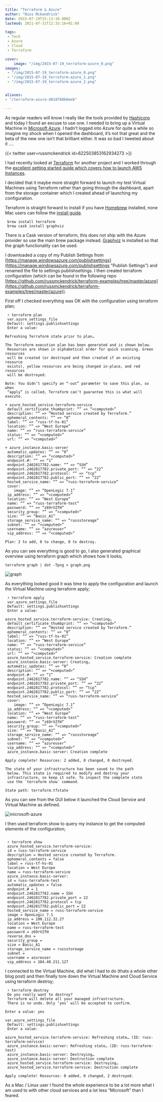 ```yaml
---
title: "Terraform & Azure"
author: "Russ Mckendrick"
date: 2015-07-19T15:13:10.000Z
lastmod: 2021-07-31T12:33:16+01:00

tags:
 - Tech
 - Azure
 - Cloud
 - Terraform

cover:
    image: "/img/2015-07-19_terraform-azure_0.png" 
images:
 - "/img/2015-07-19_terraform-azure_0.png"
 - "/img/2015-07-19_terraform-azure_1.png"
 - "/img/2015-07-19_terraform-azure_2.png"


aliases:
- "/terraform-azure-d818760b0eeb"

---
```


As regular readers will know I really like the tools provided by [Hashicorp](https://hashicorp.com/ "Hashicorp") and today I found an excuse to use one. I needed to bring up a Virtual Machine in [Microsoft Azure](http://azure.microsoft.com/en-gb/ "Azure"). I hadn’t logged into Azure for quite a while so imagine my shock when I opened the dashboard, it’s not that great and the beta of the new one isn’t that brilliant either. It was so bad I tweeted about it ….

{{< twitter user=russmckendrick id=622503853162934273 >}}

I had recently looked at [Terraform](https://www.terraform.io "Terraform") for another project and I worked through the [excellent getting started guide which covers how to launch AWS Instances](https://www.terraform.io/intro/getting-started/install.html "Getting started").

I decided that it maybe more straight forward to launch my test Virtual Machines using Terraform rather than going through the dashboard, apart from the storage container which I created ahead of launching my configuration.

Terraform is straight forward to install if you have [Homebrew](http://brew.sh "Homebrew") installed, none Mac users can follow the [install guide](https://www.terraform.io/intro/getting-started/install.html).

```
 brew install terraform
 brew cask install graphviz
```

There is a Cask version of terraform, this does not ship with the Azure provider so use the main brew package instead. [Graphviz](http://www.graphviz.org "Graphviz") is installed so that the graph functionality can be used.

I downloaded a copy of my Publish Settings from [https://manage.windowsazure.com/publishsettings](https://manage.windowsazure.com/publishsettings "Publish Settings") and renamed the file to settings.publishsettings. I then created terraform configuration (which can be found in the following repo [https://github.com/russmckendrick/terraform-examples/tree/master/azure](https://github.com/russmckendrick/terraform-examples/tree/master/azure)).

First off I checked everything was OK with the configuration using terraform plan;

```
 ⚡ terraform plan
 var.azure_settings_file
 Default: settings.publishsettings
 Enter a value:

Refreshing Terraform state prior to plan…

The Terraform execution plan has been generated and is shown below.
 Resources are shown in alphabetical order for quick scanning. Green resources
 will be created (or destroyed and then created if an existing resource
 exists), yellow resources are being changed in-place, and red resources
 will be destroyed.

Note: You didn’t specify an “-out” parameter to save this plan, so when
 “apply” is called, Terraform can’t guarantee this is what will execute.

+ azure_hosted_service.terraform-service
 default_certificate_thumbprint: “” => “<computed>”
 description: “” => “Hosted service created by Terraform.”
 ephemeral_contents: “” => “0”
 label: “” => “russ-tf-hs-01”
 location: “” => “West Europe”
 name: “” => “russ-terraform-service”
 status: “” => “<computed>”
 url: “” => “<computed>”

+ azure_instance.basic-server
 automatic_updates: “” => “0”
 description: “” => “<computed>”
 endpoint.#: “” => “1”
 endpoint.2462817782.name: “” => “SSH”
 endpoint.2462817782.private_port: “” => “22”
 endpoint.2462817782.protocol: “” => “tcp”
 endpoint.2462817782.public_port: “” => “22”
 hosted_service_name: “” => “russ-terraform-service”
 cover:
    image: “” => “OpenLogic 7.1”
 ip_address: “” => “<computed>”
 location: “” => “West Europe”
 name: “” => “russ-terraform-test”
 password: “” => “z69rVZfH”
 security_group: “” => “<computed>”
 size: “” => “Basic_A1”
 storage_service_name: “” => “russstoreage”
 subnet: “” => “<computed>”
 username: “” => “azureuser”
 vip_address: “” => “<computed>”

Plan: 2 to add, 0 to change, 0 to destroy.
```

As you can see everything is good to go, I also generated graphical overview using terraform graph which shows how it looks;

```
terraform graph | dot -Tpng > graph.png
```

![graph](/img/2015-07-19_terraform-azure_1.png)

As everything looked good it was time to apply the configuration and launch the Virtual Machine using terraform apply;

```
 ⚡ terraform apply
 var.azure_settings_file
 Default: settings.publishsettings
 Enter a value:

azure_hosted_service.terraform-service: Creating…
 default_certificate_thumbprint: “” => “<computed>”
 description: “” => “Hosted service created by Terraform.”
 ephemeral_contents: “” => “0”
 label: “” => “russ-tf-hs-01”
 location: “” => “West Europe”
 name: “” => “russ-terraform-service”
 status: “” => “<computed>”
 url: “” => “<computed>”
 azure_hosted_service.terraform-service: Creation complete
 azure_instance.basic-server: Creating…
 automatic_updates: “” => “0”
 description: “” => “<computed>”
 endpoint.#: “” => “1”
 endpoint.2462817782.name: “” => “SSH”
 endpoint.2462817782.private_port: “” => “22”
 endpoint.2462817782.protocol: “” => “tcp”
 endpoint.2462817782.public_port: “” => “22”
 hosted_service_name: “” => “russ-terraform-service”
 cover:
    image: “” => “OpenLogic 7.1”
 ip_address: “” => “<computed>”
 location: “” => “West Europe”
 name: “” => “russ-terraform-test”
 password: “” => “z69rVZfH”
 security_group: “” => “<computed>”
 size: “” => “Basic_A1”
 storage_service_name: “” => “russstoreage”
 subnet: “” => “<computed>”
 username: “” => “azureuser”
 vip_address: “” => “<computed>”
 azure_instance.basic-server: Creation complete

Apply complete! Resources: 2 added, 0 changed, 0 destroyed.

The state of your infrastructure has been saved to the path
 below. This state is required to modify and destroy your
 infrastructure, so keep it safe. To inspect the complete state
 use the `terraform show` command.

State path: terraform.tfstate
```

As you can see from the GUI below it launched the Cloud Service and Virtual Machine as defined.

![microsoft-azure](/img/2015-07-19_terraform-azure_2.png)

I then used terraform show to query my instance to get the computed elements of the configuration;

```

 ⚡ terraform show
 azure_hosted_service.terraform-service:
 id = russ-terraform-service
 description = Hosted service created by Terraform.
 ephemeral_contents = false
 label = russ-tf-hs-01
 location = West Europe
 name = russ-terraform-service
 azure_instance.basic-server:
 id = russ-terraform-test
 automatic_updates = false
 endpoint.# = 1
 endpoint.2462817782.name = SSH
 endpoint.2462817782.private_port = 22
 endpoint.2462817782.protocol = tcp
 endpoint.2462817782.public_port = 22
 hosted_service_name = russ-terraform-service
 image = OpenLogic 7.1
 ip_address = 100.112.32.27
 location = West Europe
 name = russ-terraform-test
 password = z69rVZfH
 reverse_dns = 
 security_group = 
 size = Basic_A1
 storage_service_name = russstoreage
 subnet = 
 username = azureuser
 vip_address = 104.40.211.127
```

I connected to the Virtual Machine, did what I had to do (thats a whole other blog post) and then finally tore down the Virtual Machine and Cloud Service using terraform destroy;

```
 ⚡ terraform destroy
 Do you really want to destroy?
 Terraform will delete all your managed infrastructure.
 There is no undo. Only ‘yes’ will be accepted to confirm.

Enter a value: yes

var.azure_settings_file
 Default: settings.publishsettings
 Enter a value:

azure_hosted_service.terraform-service: Refreshing state… (ID: russ-terraform-service)
 azure_instance.basic-server: Refreshing state… (ID: russ-terraform-test)
 azure_instance.basic-server: Destroying…
 azure_instance.basic-server: Destruction complete
 azure_hosted_service.terraform-service: Destroying…
 azure_hosted_service.terraform-service: Destruction complete

Apply complete! Resources: 0 added, 0 changed, 2 destroyed.
```

As a Mac / Linux user I found the whole experience to be a lot more what I am used to with other cloud services and a lot less “Microsoft” than I feared.
